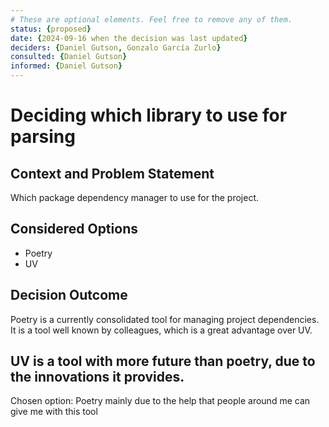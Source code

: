 ```yaml
---
# These are optional elements. Feel free to remove any of them.
status: {proposed}
date: {2024-09-16 when the decision was last updated}
deciders: {Daniel Gutson, Gonzalo García Zurlo}
consulted: {Daniel Gutson}
informed: {Daniel Gutson}
---
```

# Deciding which library to use for parsing

## Context and Problem Statement

Which package dependency manager to use for the project.

## Considered Options

* Poetry
* UV

## Decision Outcome

Poetry is a currently consolidated tool for managing project dependencies. It is a tool well known by colleagues, which is a great advantage over UV.

UV is a tool with more future than poetry, due to the innovations it provides.
---
Chosen option: Poetry mainly due to the help that people around me can give me with this tool


